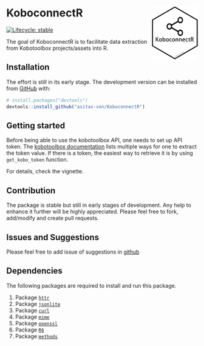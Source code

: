 
<!-- README.md is generated from README.Rmd. Please edit that file -->

# KoboconnectR <img src='man/figures/logo.png' align="right" height="139" />

<!-- badges: start -->

[![Lifecycle:
stable](https://img.shields.io/badge/lifecycle-stable-brightgreen.svg)](https://lifecycle.r-lib.org/articles/stages.html#stable)
<!-- badges: end -->

The goal of KoboconnectR is to facilitate data extraction from
Kobotoolbox projects/assets into R.

## Installation

The effort is still in its early stage. The development version can be
installed from [GitHub](https://github.com/) with:

``` r
# install.packages("devtools")
devtools::install_github("asitav-sen/KoboconnectR")
```

## Getting started

Before being able to use the kobotoolbox API, one needs to set up API
token. The [kobotoolbox
documentation](https://support.kobotoolbox.org/api.html) lists multiple
ways for one to extract the token value. If there is a token, the
easiest way to retrieve it is by using `get_kobo_token` function.

For details, check the vignette.

## Contribution

The package is stable but still in early stages of development. Any help
to enhance it further will be highly appreciated. Please feel free to
fork, add/modify and create pull requests.

## Issues and Suggestions

Please feel free to add issue of suggestions in
[github](https://github.com/asitav-sen/KoboconnectR/issues)

## Dependencies

The following packages are required to install and run this package.

1.  Package
    [`httr`](https://cran.r-project.org/web/packages/httr/index.html)
2.  Package
    [`jsonlite`](https://cran.r-project.org/web/packages/jsonlite/index.html)
3.  Package
    [`curl`](https://cran.r-project.org/web/packages/curl/index.html)
4.  Package
    [`mime`](https://cran.r-project.org/web/packages/mime/index.html)
5.  Package
    [`openssl`](https://cran.r-project.org/web/packages/openssl/index.html)
6.  Package
    [`R6`](https://cran.r-project.org/web/packages/R6/index.html)
7.  Package
    [`methods`](https://cran.r-project.org/web/packages/methods/index.html)
